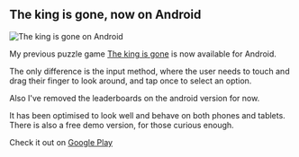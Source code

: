 ## The king is gone, now on Android

![The king is gone on Android](../images/news/the_king_is_gone-android.png "The king is gone playing on a tablet and a phone")

My previous puzzle game
<a class="menu" href="pages/the_king_is_gone.html">The king is gone</a>
is now available for Android.

The only difference is the input method, where the user needs to touch and drag their finger to look around, and tap once to select an option.

Also I've removed the leaderboards on the android version for now.

It has been optimised to look well and behave on both phones and tablets. There is also a free demo version, for those curious enough.

Check it out on <a class="button" href="https://play.google.com/store/apps/details?id=org.darkdimension.the_king_is_gone">Google Play</a>
